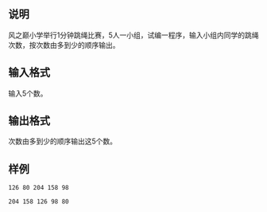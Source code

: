 <h2>说明</h2>

风之巅小学举行$1$分钟跳绳比赛，$5$人一小组，试编一程序，输入小组内同学的跳绳次数，按次数由多到少的顺序输出。
<h2>输入格式</h2>

输入$5$个数。

<h2>输出格式</h2>

次数由多到少的顺序输出这$5$个数。

<h2>样例</h2>
<pre><code class="language-input1">126 80 204 158 98</code></pre><pre><code class="language-output1">204 158 126 98 80</code></pre>
